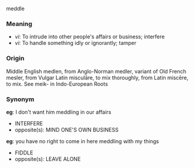meddle
### Meaning
+ _vi_: To intrude into other people's affairs or business; interfere
+ _vi_: To handle something idly or ignorantly; tamper

### Origin

Middle English medlen, from Anglo-Norman medler, variant of Old French mesler, from Vulgar Latin misculāre, to mix thoroughly, from Latin miscēre, to mix. See meik- in Indo-European Roots

### Synonym

__eg__: I don't want him meddling in our affairs

+ INTERFERE
+ opposite(s): MIND ONE'S OWN BUSINESS

__eg__: you have no right to come in here meddling with my things

+ FIDDLE
+ opposite(s): LEAVE ALONE


